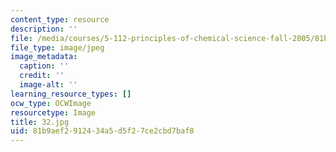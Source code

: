 ```yaml
---
content_type: resource
description: ''
file: /media/courses/5-112-principles-of-chemical-science-fall-2005/81b9aef2912434a5d5f27ce2cbd7baf8_32.jpg
file_type: image/jpeg
image_metadata:
  caption: ''
  credit: ''
  image-alt: ''
learning_resource_types: []
ocw_type: OCWImage
resourcetype: Image
title: 32.jpg
uid: 81b9aef2-9124-34a5-d5f2-7ce2cbd7baf8
---
```

